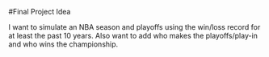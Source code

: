 #Final Project Idea

I want to simulate an NBA season and playoffs using the win/loss record for at least the past 10 years. Also want to add who makes the playoffs/play-in and who wins the championship.

